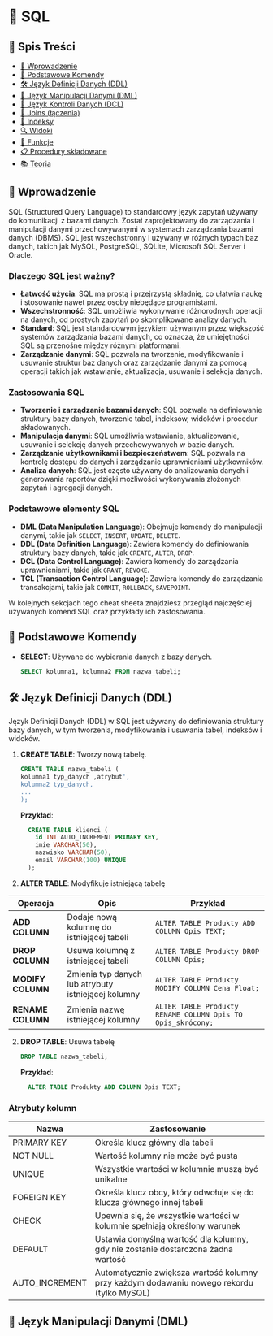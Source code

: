 # 📘 SQL


## 📄 Spis Treści
- [📖 Wprowadzenie](#wprowadzenie)
- [🔧 Podstawowe Komendy](#podstawowe-komendy)
- [🛠️ Język Definicji Danych (DDL)](#język-definicji-danych-ddl)
- [📝 Język Manipulacji Danymi (DML)](#język-manipulacji-danymi-dml)
- [🔐 Język Kontroli Danych (DCL)](#język-kontroli-danych-dcl)
- [🔗 Joins (łączenia)](#joins-łączenia)
- [📑 Indeksy](#indeksy)
- [🔍 Widoki](#widoki)
- [🔣 Funkcje](#funkcje)
- [📋 Procedury składowane](#procedury-składowane)
- [📚 Teoria](#teoria)


## 📖 Wprowadzenie
SQL (Structured Query Language) to standardowy język zapytań używany do komunikacji z bazami danych. Został zaprojektowany do zarządzania i manipulacji danymi przechowywanymi w systemach zarządzania bazami danych (DBMS). SQL jest wszechstronny i używany w różnych typach baz danych, takich jak MySQL, PostgreSQL, SQLite, Microsoft SQL Server i Oracle.

### Dlaczego SQL jest ważny?
- **Łatwość użycia**: SQL ma prostą i przejrzystą składnię, co ułatwia naukę i stosowanie nawet przez osoby niebędące programistami.
- **Wszechstronność**: SQL umożliwia wykonywanie różnorodnych operacji na danych, od prostych zapytań po skomplikowane analizy danych.
- **Standard**: SQL jest standardowym językiem używanym przez większość systemów zarządzania bazami danych, co oznacza, że umiejętności SQL są przenośne między różnymi platformami.
- **Zarządzanie danymi**: SQL pozwala na tworzenie, modyfikowanie i usuwanie struktur baz danych oraz zarządzanie danymi za pomocą operacji takich jak wstawianie, aktualizacja, usuwanie i selekcja danych.

### Zastosowania SQL
- **Tworzenie i zarządzanie bazami danych**: SQL pozwala na definiowanie struktury bazy danych, tworzenie tabel, indeksów, widoków i procedur składowanych.
- **Manipulacja danymi**: SQL umożliwia wstawianie, aktualizowanie, usuwanie i selekcję danych przechowywanych w bazie danych.
- **Zarządzanie użytkownikami i bezpieczeństwem**: SQL pozwala na kontrolę dostępu do danych i zarządzanie uprawnieniami użytkowników.
- **Analiza danych**: SQL jest często używany do analizowania danych i generowania raportów dzięki możliwości wykonywania złożonych zapytań i agregacji danych.

### Podstawowe elementy SQL
- **DML (Data Manipulation Language)**: Obejmuje komendy do manipulacji danymi, takie jak `SELECT`, `INSERT`, `UPDATE`, `DELETE`.
- **DDL (Data Definition Language)**: Zawiera komendy do definiowania struktury bazy danych, takie jak `CREATE`, `ALTER`, `DROP`.
- **DCL (Data Control Language)**: Zawiera komendy do zarządzania uprawnieniami, takie jak `GRANT`, `REVOKE`.
- **TCL (Transaction Control Language)**: Zawiera komendy do zarządzania transakcjami, takie jak `COMMIT`, `ROLLBACK`, `SAVEPOINT`.

W kolejnych sekcjach tego cheat sheeta znajdziesz przegląd najczęściej używanych komend SQL oraz przykłady ich zastosowania.


## 🔧 Podstawowe Komendy
- **SELECT**: Używane do wybierania danych z bazy danych.
  ```sql
  SELECT kolumna1, kolumna2 FROM nazwa_tabeli;

  
## 🛠️ Język Definicji Danych (DDL)
Język Definicji Danych (DDL) w SQL jest używany do definiowania struktury bazy danych, w tym tworzenia, modyfikowania i usuwania tabel, indeksów i widoków.

1. **CREATE TABLE**: Tworzy nową tabelę.
    ```sql
    CREATE TABLE nazwa_tabeli (
    kolumna1 typ_danych ,atrybut',
    kolumna2 typ_danych,
    ...
    );
    ```
    
    **Przykład**:
    ```sql
      CREATE TABLE klienci (
        id INT AUTO_INCREMENT PRIMARY KEY,
        imie VARCHAR(50),
        nazwisko VARCHAR(50),
        email VARCHAR(100) UNIQUE
      );
    ```
1. **ALTER TABLE**: Modyfikuje istniejącą tabelę
   
| **Operacja**                 | **Opis**                                        | **Przykład**                                              |
|------------------------------|-------------------------------------------------|-----------------------------------------------------------|
| **ADD COLUMN**               | Dodaje nową kolumnę do istniejącej tabeli       | ``` ALTER TABLE Produkty ADD COLUMN Opis TEXT; ```    |
| **DROP COLUMN**              | Usuwa kolumnę z istniejącej tabeli               | ``` ALTER TABLE Produkty DROP COLUMN Opis; ```        |
| **MODIFY COLUMN**            | Zmienia typ danych lub atrybuty istniejącej kolumny | ``` ALTER TABLE Produkty MODIFY COLUMN Cena Float; ``` |
| **RENAME COLUMN**            | Zmienia nazwę istniejącej kolumny                | ``` ALTER TABLE Produkty RENAME COLUMN Opis TO Opis_skrócony; ``` |

2. **DROP TABLE**: Usuwa tabelę
    ```sql
    DROP TABLE nazwa_tabeli;
    ```
  
    **Przykład**:
      ```sql
        ALTER TABLE Produkty ADD COLUMN Opis TEXT;
      ```
  
### **Atrybuty kolumn**

| Nazwa | Zastosowanie |
|-------|--------------|
| PRIMARY KEY | Określa klucz główny dla tabeli |
| NOT NULL | Wartość kolumny nie może być pusta |
| UNIQUE | Wszystkie wartości w kolumnie muszą być unikalne |
| FOREIGN KEY | Określa klucz obcy, który odwołuje się do klucza głównego innej tabeli |
| CHECK | Upewnia się, że wszystkie wartości w kolumnie spełniają określony warunek |
| DEFAULT | Ustawia domyślną wartość dla kolumny, gdy nie zostanie dostarczona żadna wartość |
| AUTO_INCREMENT | Automatycznie zwiększa wartość kolumny przy każdym dodawaniu nowego rekordu (tylko MySQL) |

## 📝 Język Manipulacji Danymi (DML)

